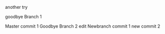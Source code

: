 another try

goodbye Branch 1


Master commit 1
Goodbye Branch 2 edit
Newbranch commit 1
new commit 2


